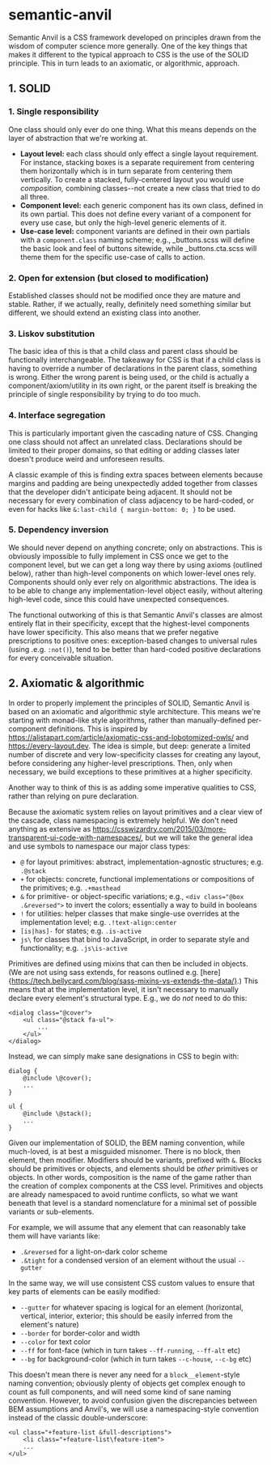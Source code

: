 # semantic-anvil

Semantic Anvil is a CSS framework developed on principles drawn from the wisdom of computer science more generally. One of the key things that makes it different to the typical approach to CSS is the use of the SOLID principle. This in turn leads to an axiomatic, or algorithmic, approach.

## 1. SOLID

### 1. Single responsibility

One class should only ever do one thing. What this means depends on the layer of abstraction that we're working at. 

* **Layout level:** each class should only effect a single layout requirement. For instance, stacking boxes is a separate requirement from centering them horizontally which is in turn separate from centering them vertically. To create a stacked, fully-centered layout you would use _composition,_ combining classes--not create a new class that tried to do all three.
* **Component level:** each generic component has its own class, defined in its own partial. This does not define every variant of a component for every use case, but only the high-level generic elements of it.
* **Use-case level:** component variants are defined in their own partials with a `component.class` naming scheme; e.g., _buttons.scss will define the basic look and feel of buttons sitewide, while _buttons.cta.scss will theme them for the specific use-case of calls to action.

### 2. Open for extension (but closed to modification)

Established classes should not be modified once they are mature and stable. Rather, if we actually, really, definitely need something similar but different, we should extend an existing class into another.

### 3. Liskov substitution

The basic idea of this is that a child class and parent class should be functionally interchangeable. The takeaway for CSS is that if a child class is having to override a number of declarations in the parent class, something is wrong. Either the wrong parent is being used, or the child is actually a component/axiom/utility in its own right, or the parent itself is breaking the principle of single responsibility by trying to do too much.

### 4. Interface segregation

This is particularly important given the cascading nature of CSS. Changing one class should not affect an unrelated class. Declarations should be limited to their proper domains, so that editing or adding classes later doesn't produce weird and unforeseen results.

A classic example of this is finding extra spaces between elements because margins and padding are being unexpectedly added together from classes that the developer didn't anticipate being adjacent. It should not be necessary for every combination of class adjacency to be hard-coded, or even for hacks like `&:last-child { margin-bottom: 0; }` to be used.

### 5. Dependency inversion

We should never depend on anything concrete; only on abstractions. This is obviously impossible to fully implement in CSS once we get to the component level, but we can get a long way there by using axioms (outlined below), rather than high-level components on which lower-level ones rely. Components should only ever rely on algorithmic abstractions. The idea is to be able to change any implementation-level object easily, without altering high-level code, since this could have unexpected consequences.

The functional outworking of this is that Semantic Anvil's classes are almost entirely flat in their specificity, except that the highest-level components have lower specificity. This also means that we prefer negative prescriptions to positive ones: exception-based changes to universal rules (using .e.g. `:not()`), tend to be better than hard-coded positive declarations for every conceivable situation.

## 2. Axiomatic & algorithmic

In order to properly implement the principles of SOLID, Semantic Anvil is based on an axiomatic and algorithmic style architecture. This means we're starting with monad-like style algorithms, rather than manually-defined per-component definitions. This is inspired by https://alistapart.com/article/axiomatic-css-and-lobotomized-owls/ and https://every-layout.dev. The idea is simple, but deep: generate a limited number of discrete and very low-specificity classes for creating any layout, before considering any higher-level prescriptions. Then, only when necessary, we build exceptions to these primitives at a higher specificity.

Another way to think of this is as adding some imperative qualities to CSS, rather than relying on pure declaration.

Because the axiomatic system relies on layout primitives and a clear view of the cascade, class namespacing is extremely helpful. We don't need anything as extensive as https://csswizardry.com/2015/03/more-transparent-ui-code-with-namespaces/, but we will take the general idea and use symbols to namespace our major class types:

 - `@` for layout primitives: abstract, implementation-agnostic structures; e.g. `.@stack`
  - `+` for objects: concrete, functional implementations or compositions of the primitives; e.g. `.+masthead`
  - `&` for primitive- or object-specific variations; e.g., `<div class="@box .&reversed">` to invert the colors; essentially a way to build in booleans
 - `!` for utilities: helper classes that make single-use overrides at the implementation level; e.g. `.!text-align:center`
 - `[is|has]-` for states; e.g. `.is-active`
 - `js\` for classes that bind to JavaScript, in order to separate style and functionality; e.g. `.js\is-active`

Primitives are defined using mixins that can then be included in objects. (We are not using sass extends, for reasons outlined e.g. [here]{https://tech.bellycard.com/blog/sass-mixins-vs-extends-the-data/}.) This means that at the implementation level, it isn't necessary to manually declare every element's structural type. E.g., we do _not_ need to do this:
```
<dialog class="@cover">
	<ul class="@stack fa-ul">
		...
	</ul>
</dialog>
```
Instead, we can simply make sane designations in CSS to begin with:
```
dialog {
	@include \@cover(); 
	...
}

ul {
	@include \@stack();
	...
}
```
Given our implementation of SOLID, the BEM naming convention, while much-loved, is at best a misguided misnomer. There is no block, then element, then modifier. Modifiers should be variants, prefixed with `&`. Blocks should be primitives or objects, and elements should be _other_ primitives or objects. In other words, composition is the name of the game rather than the creation of complex components at the CSS level. Primitives and objects are already namespaced to avoid runtime conflicts, so what we want beneath that level is a standard nomenclature for a minimal set of possible variants or sub-elements.

For example, we will assume that any element that can reasonably take them will have variants like:

 - `.&reversed` for a light-on-dark color scheme
 - `.&tight` for a condensed version of an element without the usual `--gutter`

In the same way, we will use consistent CSS custom values to ensure that key parts of elements can be easily modified:

 - `--gutter` for whatever spacing is logical for an element (horizontal, vertical, interior, exterior; this should be easily inferred from the element's nature)
 - `--border` for border-color and width
 - `--color` for text color
 - `--ff` for font-face (which in turn takes `--ff-running`, `--ff-alt` etc)
 - `--bg` for background-color (which in turn takes `--c-house`, `--c-bg` etc)

This doesn't mean there is never any need for a `block__element`-style naming convention; obviously plenty of objects get complex enough to count as full components, and will need some kind of sane naming convention. However, to avoid confusion given the discrepancies between BEM assumptions and Anvil's, we will use a namespacing-style convention instead of the classic double-underscore:

```
<ul class="+feature-list &full-descriptions">
	<li class="+feature-list\feature-item">
	...
</ul>
```
